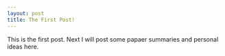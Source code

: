 ```yaml
---
layout: post
title: The First Post!
---
```


This is the first post. Next I will post some papaer summaries and personal ideas here.
